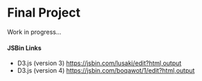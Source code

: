 # Final Project

Work in progress...

#### JSBin Links

* D3.js (version 3) <https://jsbin.com/lusaki/edit?html,output>
* D3.js (version 4) <https://jsbin.com/boqawot/1/edit?html,output>
